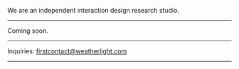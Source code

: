 We are an independent interaction design research studio.

---

Coming soon.

---

Inquiries: [firstcontact@weatherlight.com](mailto:firstcontact@weatherlight.com)

---

